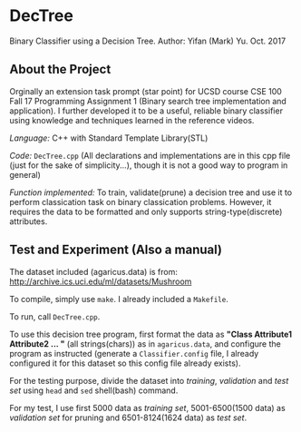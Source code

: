# DecTree
Binary Classifier using a Decision Tree.
Author: Yifan (Mark) Yu.
Oct. 2017

## About the Project
Orginally an extension task prompt (star point) for UCSD course CSE 100 Fall 17 Programming Assignment 1 (Binary search tree implementation and application). I further developed it to be a useful, reliable binary classifier using knowledge and techniques learned in the reference videos.

*Language:* C++ with Standard Template Library(STL)

*Code:* `DecTree.cpp` (All declarations and implementations are in this cpp file (just for the sake of simplicity...), though it is not a good way to program in general)

*Function implemented:* To train, validate(prune) a decision tree and use it to perform classication task on binary classication problems. However, it requires the data to be formatted and only supports string-type(discrete) attributes.

## Test and Experiment (Also a manual)
The dataset included (agaricus.data) is from: http://archive.ics.uci.edu/ml/datasets/Mushroom

To compile, simply use `make`. I already included a `Makefile`.

To run, call `DecTree.cpp`.

To use this decision tree program, first format the data as **"Class Attribute1 Attribute2 ... "** (all strings(chars)) as in `agaricus.data`, and configure the program as instructed (generate a `Classifier.config` file, I already configured it for this dataset so this config file already exists).

For the testing purpose, divide the dataset into *training*, *validation* and *test set* using `head` and `sed` shell(bash) command.

For my test, I use first 5000 data as *training set*, 5001-6500(1500 data) as *validation set* for pruning and 6501-8124(1624 data) as *test set*.

